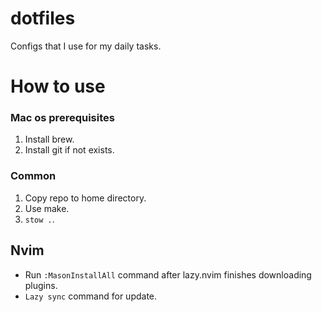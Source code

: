 # dotfiles

Configs that I use for my daily tasks.

# How to use

### Mac os prerequisites

1) Install brew.
2) Install git if not exists.

### Common
1) Copy repo to home directory.
2) Use make.
3) `stow .`.

## Nvim 

- Run `:MasonInstallAll` command after lazy.nvim finishes downloading plugins.
- `Lazy sync` command for update.
